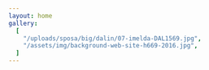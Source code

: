 ```yaml
---
layout: home
gallery:
  [
    "/uploads/sposa/big/dalin/07-imelda-DAL1569.jpg",
    "/assets/img/background-web-site-h669-2016.jpg",
  ]
---
```


